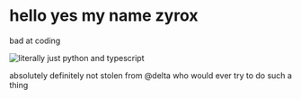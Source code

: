 # hello yes my name zyrox

bad at coding

![literally just python and typescript](https://github-readme-stats.vercel.app/api/top-langs/?username=Zyroxcodes&theme=radical&layout=compact&langs_count=8)

absolutely definitely not stolen from @delta who would ever try to do such a thing
